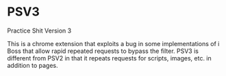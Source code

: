 # PSV3
Practice Shit Version 3

This is a chrome extension that exploits a bug in some implementations of i Boss that allow rapid repeated requests to bypass the filter. PSV3 is different from PSV2 in that it repeats requests for scripts, images, etc. in addition to pages.
